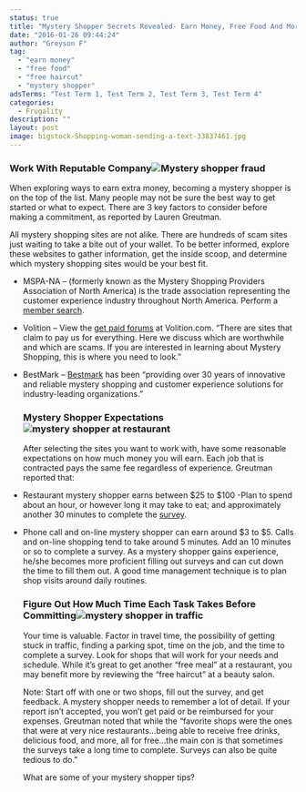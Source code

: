 ```yaml
---
status: true
title: "Mystery Shopper Secrets Revealed- Earn Money, Free Food And More"
date: "2016-01-26 09:44:24"
author: "Greyson F"
tag:
  - "earn money"
  - "free food"
  - "free haircut"
  - "mystery shopper"
adsTerms: "Test Term 1, Test Term 2, Test Term 3, Test Term 4"
categories:
  - Frugality
description: ""
layout: post
image: bigstock-Shopping-woman-sending-a-text-33837461.jpg
---
```


### Work With Reputable Company![Mystery shopper fraud](/posts/bigstock-Swearing-an-oath-with-fingers-39094954.jpg)

When exploring ways to earn extra money, becoming a mystery shopper is on the top of the list. Many people may not be sure the best way to get started or what to expect. There are 3 key factors to consider before making a commitment, as reported by Lauren Greutman.

All mystery shopping sites are not alike. There are hundreds of scam sites just waiting to take a bite out of your wallet. To be better informed, explore these websites to gather information, get the inside scoop, and determine which mystery shopping sites would be your best fit.

- MSPA-NA – (formerly known as the Mystery Shopping Providers Association of North America) is the trade association representing the customer experience industry throughout North America. Perform a[ member search](https://www.mspa-na.org/search).
- Volition – View the [get paid forums](https://www.volition.com/getpaid.html) at Volition.com. “There are sites that claim to pay us for everything. Here we discuss which are worthwhile and which are scams. If you are interested in learning about Mystery Shopping, this is where you need to look.”
- BestMark – [Bestmark](https://www.bestmark.com/) has been “providing over 30 years of innovative and reliable mystery shopping and customer experience solutions for industry-leading organizations.”

  ### Mystery Shopper Expectations![mystery shopper at restaurant](/posts/bigstock-woman-at-restaurant-chef-pour-15609941.jpg)

  After selecting the sites you want to work with, have some reasonable expectations on how much money you will earn. Each job that is contracted pays the same fee regardless of experience. Greutman reported that:

- Restaurant mystery shopper earns between $25 to $100 -Plan to spend about an hour, or however long it may take to eat; and approximately another 30 minutes to complete the [survey](/the-6-best-on-line-survey-sites-that-pay-money/3).
- Phone call and on-line mystery shopper can earn around $3 to $5. Calls and on-line shopping tend to take around 5 minutes. Add an 10 minutes or so to complete a survey. As a mystery shopper gains experience, he/she becomes more proficient filling out surveys and can cut down the time to fill them out. A good time management technique is to plan shop visits around daily routines.

  ### Figure Out How Much Time Each Task Takes Before Committing![mystery shopper in traffic](/posts/bigstock-urban-traffic-jam-in-a-city-st-94396547-1024x684.jpg)

  Your time is valuable. Factor in travel time, the possibility of getting stuck in traffic, finding a parking spot, time on the job, and the time to complete a survey. Look for shops that will work for your needs and schedule. While it’s great to get another “free meal” at a restaurant, you may benefit more by reviewing the “free haircut” at a beauty salon.

  Note: Start off with one or two shops, fill out the survey, and get feedback. A mystery shopper needs to remember a lot of detail. If your report isn’t accepted, you won’t get paid or be reimbursed for your expenses. Greutman noted that while the “favorite shops were the ones that were at very nice restaurants…being able to receive free drinks, delicious food, and more, all for free…the main con is that sometimes the surveys take a long time to complete. Surveys can also be quite tedious to do.”

  What are some of your mystery shopper tips?
